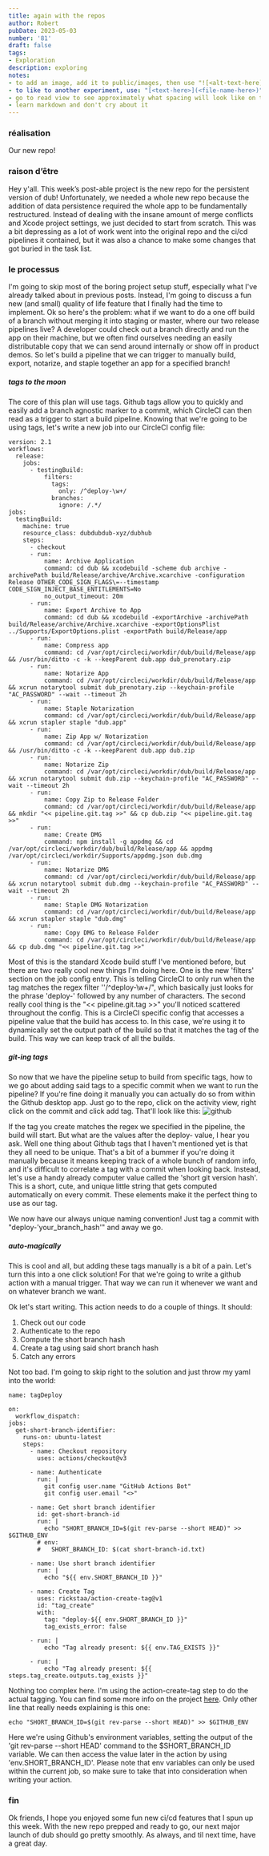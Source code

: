 ```yaml
---
title: again with the repos
author: Robert
pubDate: 2023-05-03
number: '81'
draft: false
tags:
- Exploration
description: exploring
notes:
- to add an image, add it to public/images, then use "![<alt-text-here](../../../public/images/image-name-here>.png)"
- to like to another experiment, use: "[<text-here>](<file-name-here>)"
- go to read view to see approximately what spacing will look like on the actual site
- learn markdown and don't cry about it
---
```


### réalisation
Our new repo!

### raison d’être
Hey y'all. This week’s post-able project is  the new repo for the persistent version of dub! Unfortunately, we needed a whole new repo because the addition of data persistence required the whole app to be fundamentally restructured. Instead of dealing with the insane amount of merge conflicts and Xcode project settings, we just decided to start from scratch. This was a bit depressing as a lot of work went into the original repo and the ci/cd pipelines it contained, but it was also a chance to make some changes that got buried in the task list. 

### le processus
I'm going to skip most of the boring project setup stuff, especially what I've already talked about in previous posts. Instead, I'm going to discuss a fun new (and small) quality of life feature that I finally had the time to implement. Ok so here's the problem: what if we want to do a one off build of a branch without merging it into staging or master, where our two release pipelines live? A developer could check out a branch directly and run the app on their machine, but we often find ourselves needing an easily distributable copy that we can send around internally or show off in product demos. So let's build a pipeline that we can trigger to manually build, export, notarize, and staple together an app for a specified branch!

##### tags to the moon
The core of this plan will use tags. Github tags allow you to quickly and easily add a branch agnostic marker  to a commit, which CircleCI can then read as a trigger to start a build pipeline. Knowing that we're going to be using tags, let's write a new job into our CircleCI config file:
```
version: 2.1
workflows:
  release:
    jobs:
      - testingBuild:
          filters:
            tags:
              only: /^deploy-\w+/
            branches:
              ignore: /.*/
jobs:
  testingBuild:
    machine: true
    resource_class: dubdubdub-xyz/dubhub
    steps:
      - checkout
      - run:
          name: Archive Application
          command: cd dub && xcodebuild -scheme dub archive -archivePath build/Release/archive/Archive.xcarchive -configuration Release OTHER_CODE_SIGN_FLAGS\=--timestamp CODE_SIGN_INJECT_BASE_ENTITLEMENTS=No
          no_output_timeout: 20m
      - run:
          name: Export Archive to App
          command: cd dub && xcodebuild -exportArchive -archivePath build/Release/archive/Archive.xcarchive -exportOptionsPlist ../Supports/ExportOptions.plist -exportPath build/Release/app 
      - run:
          name: Compress app
          command: cd /var/opt/circleci/workdir/dub/build/Release/app && /usr/bin/ditto -c -k --keepParent dub.app dub_prenotary.zip
      - run:
          name: Notarize App
          command: cd /var/opt/circleci/workdir/dub/build/Release/app && xcrun notarytool submit dub_prenotary.zip --keychain-profile "AC_PASSWORD" --wait --timeout 2h
      - run:
          name: Staple Notarization
          command: cd /var/opt/circleci/workdir/dub/build/Release/app && xcrun stapler staple "dub.app"
      - run:
          name: Zip App w/ Notarization
          command: cd /var/opt/circleci/workdir/dub/build/Release/app && /usr/bin/ditto -c -k --keepParent dub.app dub.zip
      - run:
          name: Notarize Zip
          command: cd /var/opt/circleci/workdir/dub/build/Release/app && xcrun notarytool submit dub.zip --keychain-profile "AC_PASSWORD" --wait --timeout 2h
      - run:
          name: Copy Zip to Release Folder
          command: cd /var/opt/circleci/workdir/dub/build/Release/app && mkdir "<< pipeline.git.tag >>" && cp dub.zip "<< pipeline.git.tag >>"
      - run:
          name: Create DMG
          command: npm install -g appdmg && cd /var/opt/circleci/workdir/dub/build/Release/app && appdmg /var/opt/circleci/workdir/Supports/appdmg.json dub.dmg
      - run:
          name: Notarize DMG
          command: cd /var/opt/circleci/workdir/dub/build/Release/app && xcrun notarytool submit dub.dmg --keychain-profile "AC_PASSWORD" --wait --timeout 2h
      - run:
          name: Staple DMG Notarization
          command: cd /var/opt/circleci/workdir/dub/build/Release/app && xcrun stapler staple "dub.dmg"
      - run:
          name: Copy DMG to Release Folder
          command: cd /var/opt/circleci/workdir/dub/build/Release/app && cp dub.dmg "<< pipeline.git.tag >>"
```
Most of this is the standard Xcode build stuff I've mentioned before, but there are two really cool new things I'm doing here. One is the new 'filters' section on the job config entry. This is telling CircleCI to only run when the tag matches the regex filter ''/^deploy-\w+/",  which basically just looks for the phrase 'deploy-' followed by any number of characters. The second really cool thing is the "<< pipeline.git.tag >>" you'll noticed scattered throughout the config. This is a CircleCI specific config that accesses a pipeline value that the build has access to. In this case, we're using it to dynamically set the output path of the build so that it matches the tag of the build. This way we can keep track of all the builds.

##### git-ing tags
So now that we have the pipeline setup to build from specific tags, how to we go about adding said tags to a specific commit when we want to run the pipeline? If you're fine doing it manually you can actually do so from within the Github desktop app. Just go to the repo, click on the activity view, right click on the commit and click add tag. That'll look like this:
![github](/images/robert/81/Github_Tag.png)

If the tag you create matches the regex we specified in the pipeline, the build will start. But what are the values after the deploy- value, I hear you ask. Well one thing about Github tags that I haven't mentioned yet is that they all need to be unique. That's a bit of a bummer if you're doing it manually because it means keeping track of a whole bunch of random info, and it's difficult to correlate a tag with a commit when looking back. Instead, let's use a handy already computer value called the 'short git version hash'. This is a short, cute, and unique little string that gets computed automatically on every commit. These elements make it the perfect thing to use as our tag. 

We now have our always unique naming convention! Just tag a commit with "deploy-'your_branch_hash'" and away we go.

##### auto-magically
This is cool and all, but adding these tags manually is a bit of a pain. Let's turn this into a one click solution! For that we're going to write a github action with a manual trigger. That way we can run it whenever we want and on whatever branch we want. 

Ok let's start writing. This action needs to do a couple of things. It should:
1. Check out our code
2. Authenticate to the repo
3. Compute the short branch hash
4. Create a tag using said short branch hash
5. Catch any errors

Not too bad. I'm going to skip right to the solution and just throw my yaml into the world:
```
name: tagDeploy

on:
  workflow_dispatch:
jobs:
  get-short-branch-identifier:
    runs-on: ubuntu-latest
    steps:
      - name: Checkout repository
        uses: actions/checkout@v3

      - name: Authenticate
        run: |
          git config user.name "GitHub Actions Bot"
          git config user.email "<>"

      - name: Get short branch identifier
        id: get-short-branch-id
        run: |
          echo "SHORT_BRANCH_ID=$(git rev-parse --short HEAD)" >> $GITHUB_ENV
        # env:
        #   SHORT_BRANCH_ID: $(cat short-branch-id.txt)

      - name: Use short branch identifier
        run: |
          echo "${{ env.SHORT_BRANCH_ID }}"

      - name: Create Tag
        uses: rickstaa/action-create-tag@v1
        id: "tag_create"
        with:
          tag: "deploy-${{ env.SHORT_BRANCH_ID }}"
          tag_exists_error: false

      - run: |
          echo "Tag already present: ${{ env.TAG_EXISTS }}"

      - run: |
          echo "Tag already present: ${{ steps.tag_create.outputs.tag_exists }}"
```

Nothing too complex here. I'm using the action-create-tag step to do the actual tagging. You can find some more info on the project [here](https://github.com/rickstaa/action-create-tag). Only other line that really needs explaining is this one:
```
echo "SHORT_BRANCH_ID=$(git rev-parse --short HEAD)" >> $GITHUB_ENV
```
Here we're using Github's environment variables, setting the output of the 'git rev-parse --short HEAD' command to the $SHORT_BRANCH_ID variable. We can then access the value later in the action by using 'env.SHORT_BRANCH_ID'. Please note that env variables can only be used within the current job, so make sure to take that into consideration when writing your action.

### fin
Ok friends, I hope you enjoyed some fun new ci/cd features that I spun up this week. With the new repo prepped and ready to go, our next major launch of dub should go pretty smoothly. As always, and til next time, have a great day.